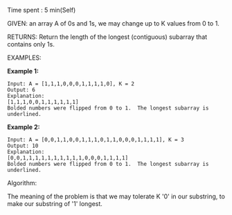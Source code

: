 Time spent : 5 min(Self)

GIVEN: an array A of 0s and 1s, we may change up to K values from 0 to 1.

RETURNS: Return the length of the longest (contiguous) subarray that contains only 1s. 

EXAMPLES:

**Example 1:**

```
Input: A = [1,1,1,0,0,0,1,1,1,1,0], K = 2
Output: 6
Explanation: 
[1,1,1,0,0,1,1,1,1,1,1]
Bolded numbers were flipped from 0 to 1.  The longest subarray is underlined.
```

**Example 2:**

```
Input: A = [0,0,1,1,0,0,1,1,1,0,1,1,0,0,0,1,1,1,1], K = 3
Output: 10
Explanation: 
[0,0,1,1,1,1,1,1,1,1,1,1,0,0,0,1,1,1,1]
Bolded numbers were flipped from 0 to 1.  The longest subarray is underlined.
```

Algorithm:

The meaning of the problem is that we may tolerate K '0' in our substring, to make our substring of '1' longest. 
